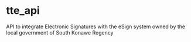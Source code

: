 # tte_api
API to integrate Electronic Signatures with the eSign system owned by the local government of South Konawe Regency

